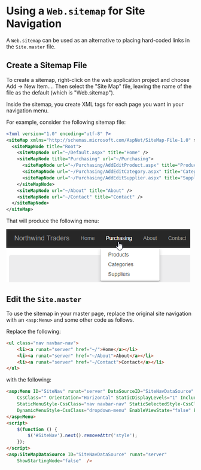 # Using a `Web.sitemap` for Site Navigation

A `Web.sitemap` can be used as an alternative to placing hard-coded links in the `Site.master` file.

## Create a Sitemap File

To create a sitemap, right-click on the web application project and choose Add -> New Item.... Then select the "Site Map" file, leaving the name of the file as the default (which is "Web.sitemap").

Inside the sitemap, you create XML tags for each page you want in your navigation menu.

For example, consider the following sitemap file:

```xml
<?xml version="1.0" encoding="utf-8" ?>
<siteMap xmlns="http://schemas.microsoft.com/AspNet/SiteMap-File-1.0" >
  <siteMapNode title="Root">
    <siteMapNode url="~/Default.aspx" title="Home" />
    <siteMapNode title="Purchasing" url="~/Purchasing">
      <siteMapNode url="~/Purchasing/AddEditProduct.aspx" title="Products" />
      <siteMapNode url="~/Purchasing/AddEditCategory.aspx" title="Categories" />
      <siteMapNode url="~/Purchasing/AddEditSupplier.aspx" title="Suppliers" />
    </siteMapNode>
    <siteMapNode url="~/About" title="About" />
    <siteMapNode url="~/Contact" title="Contact" />
  </siteMapNode>
</siteMap>
```

That will produce the following menu:

![](SiteMapMenu.png)

## Edit the `Site.master`

To use the sitemap in your master page, replace the original site navigation with an `<asp:Menu>` and some other code as follows.

Replace the following:

```html
<ul class="nav navbar-nav">
    <li><a runat="server" href="~/">Home</a></li>
    <li><a runat="server" href="~/About">About</a></li>
    <li><a runat="server" href="~/Contact">Contact</a></li>
</ul>
```

with the following:

```html
<asp:Menu ID="SiteNav" runat="server" DataSourceID="SiteNavDataSource"
    CssClass="" Orientation="Horizontal" StaticDisplayLevels="1" IncludeStyleBlock="false"
    StaticMenuStyle-CssClass="nav navbar-nav" StaticSelectedStyle-CssClass="active"
    DynamicMenuStyle-CssClass="dropdown-menu" EnableViewState="false" EnableTheming="false">
</asp:Menu>
<script>
    $(function () {
        $('#SiteNav').next().removeAttr('style');
    });
</script>
<asp:SiteMapDataSource ID="SiteNavDataSource" runat="server"
    ShowStartingNode="false"  />
```
